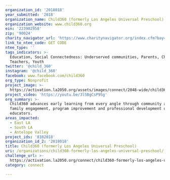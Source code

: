 ```yaml
---
organization_id: '2018018'
year_submitted: '2018'
organization_name: Child360 (formerly Los Angeles Universal Preschool)
organization_website: www.child360.org
ein: '223902958'
zip: '90024'
charity_navigator_url: 'https://www.charitynavigator.org/index.cfm?bay=search.profile&ein=223902958'
link_to_ntee_code: GET CODE
ntee_type: ''
tags_indicators: >-
  Education, Social Connectedness: Underserved communities, Parents, Children,
  Teachers, Youth
twitter: '@child_360'
instagram: '@child_360'
facebook: www.facebook.com/child360
org_type: Nonprofit
project_image: >-
  https://activation.la2050.org/assets/images/connect/2048-wide/child360-formerly-los-angeles-universal-preschool.jpg
project_video: 'https://youtu.be/3lSBgCsP9Sg'
org_summary: >-
  Child360 advances early learning from every angle through community advocacy,
  family engagement, program improvement and professional development of early
  educators.
areas_impacted:
  - East LA
  - South LA
  - Antelope Valley
project_ids: '8102018'
organization_id_2: '2018018'
title: Child360 (formerly Los Angeles Universal Preschool)
uri: /organizations/child360-formerly-los-angeles-universal-preschool/
challenge_url: >-
  https://activation.la2050.org/connect/child360-formerly-los-angeles-universal-preschool/
category: connect

---
```

